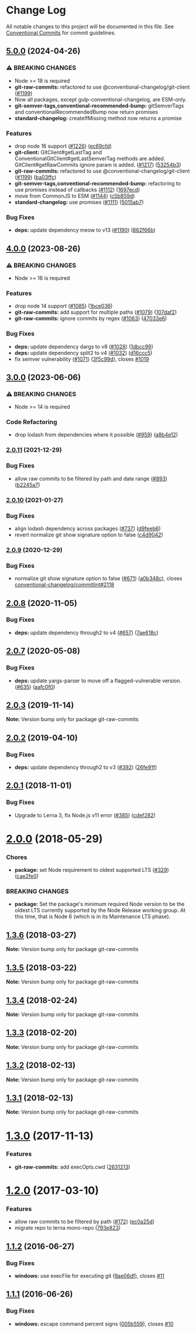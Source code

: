 # Change Log

All notable changes to this project will be documented in this file.
See [Conventional Commits](https://conventionalcommits.org) for commit guidelines.

## [5.0.0](https://github.com/conventional-changelog/conventional-changelog/compare/git-raw-commits-v4.0.0...git-raw-commits-v5.0.0) (2024-04-26)


### ⚠ BREAKING CHANGES

* Node >= 18 is required
* **git-raw-commits:** refactored to use @conventional-changelog/git-client ([#1199](https://github.com/conventional-changelog/conventional-changelog/issues/1199))
* Now all packages, except gulp-conventional-changelog, are ESM-only.
* **git-semver-tags,conventional-recommended-bump:** gitSemverTags and conventionalRecommendedBump now return promises
* **standard-changelog:** createIfMissing method now returns a promise

### Features

* drop node 16 support ([#1226](https://github.com/conventional-changelog/conventional-changelog/issues/1226)) ([ec69cfd](https://github.com/conventional-changelog/conventional-changelog/commit/ec69cfdf0040f73ec0eadc4779c37874e71f3dff))
* **git-client:** GitClient#getLastTag and ConventionalGitClient#getLastSemverTag methods are added. GitClient#getRawCommits ignore param is added. ([#1217](https://github.com/conventional-changelog/conventional-changelog/issues/1217)) ([53254b3](https://github.com/conventional-changelog/conventional-changelog/commit/53254b3e14258e1f6779a2b4462199dda630f96e))
* **git-raw-commits:** refactored to use @conventional-changelog/git-client ([#1199](https://github.com/conventional-changelog/conventional-changelog/issues/1199)) ([ba03ffc](https://github.com/conventional-changelog/conventional-changelog/commit/ba03ffc3c05e794db48b18a508f296d4d662a5d9))
* **git-semver-tags,conventional-recommended-bump:** refactoring to use promises instead of callbacks ([#1112](https://github.com/conventional-changelog/conventional-changelog/issues/1112)) ([1697ecd](https://github.com/conventional-changelog/conventional-changelog/commit/1697ecdf4c2329732e612cc1bd3323e84f046f3a))
* move from CommonJS to ESM ([#1144](https://github.com/conventional-changelog/conventional-changelog/issues/1144)) ([c5b859d](https://github.com/conventional-changelog/conventional-changelog/commit/c5b859d201e124822002eb54574f003f074216e2))
* **standard-changelog:** use promises ([#1111](https://github.com/conventional-changelog/conventional-changelog/issues/1111)) ([5015ab7](https://github.com/conventional-changelog/conventional-changelog/commit/5015ab71de7a3db9cbcbbabd0cc25502f1cd0109))


### Bug Fixes

* **deps:** update dependency meow to v13 ([#1190](https://github.com/conventional-changelog/conventional-changelog/issues/1190)) ([862f66b](https://github.com/conventional-changelog/conventional-changelog/commit/862f66ba99989af2d44a524b11bc3a873426b00b))

## [4.0.0](https://github.com/conventional-changelog/conventional-changelog/compare/git-raw-commits-v3.0.0...git-raw-commits-v4.0.0) (2023-08-26)


### ⚠ BREAKING CHANGES

* Node >= 16 is required

### Features

* drop node 14 support ([#1085](https://github.com/conventional-changelog/conventional-changelog/issues/1085)) ([1bce036](https://github.com/conventional-changelog/conventional-changelog/commit/1bce0362dbb624a869eb01fd7724ab7f81d337e6))
* **git-raw-commits:** add support for multiple paths ([#1079](https://github.com/conventional-changelog/conventional-changelog/issues/1079)) ([107daf2](https://github.com/conventional-changelog/conventional-changelog/commit/107daf24368b07301e1fd6611a8e7c3d7d7cd637))
* **git-raw-commits:** ignore commits by regex ([#1063](https://github.com/conventional-changelog/conventional-changelog/issues/1063)) ([47033e6](https://github.com/conventional-changelog/conventional-changelog/commit/47033e6edfea3705383bb075bc6a4bd417f9ed8c))


### Bug Fixes

* **deps:** update dependency dargs to v8 ([#1028](https://github.com/conventional-changelog/conventional-changelog/issues/1028)) ([1dbcc99](https://github.com/conventional-changelog/conventional-changelog/commit/1dbcc993ba0352b140fcf7074c1ee4078298ea5f))
* **deps:** update dependency split2 to v4 ([#1032](https://github.com/conventional-changelog/conventional-changelog/issues/1032)) ([d16ccc5](https://github.com/conventional-changelog/conventional-changelog/commit/d16ccc5df75f2c728417d20324b6eb6e746633ab))
* fix semver vulnerability ([#1071](https://github.com/conventional-changelog/conventional-changelog/issues/1071)) ([3f5c99d](https://github.com/conventional-changelog/conventional-changelog/commit/3f5c99d503ea1bf01df679f4180c39516e190b21)), closes [#1019](https://github.com/conventional-changelog/conventional-changelog/issues/1019)

## [3.0.0](https://github.com/conventional-changelog/conventional-changelog/compare/git-raw-commits-v2.0.11...git-raw-commits-v3.0.0) (2023-06-06)


### ⚠ BREAKING CHANGES

* Node >= 14 is required

### Code Refactoring

* drop lodash from dependencies where it possible ([#959](https://github.com/conventional-changelog/conventional-changelog/issues/959)) ([a8b4e12](https://github.com/conventional-changelog/conventional-changelog/commit/a8b4e12883021231befc6bdfeb95a9b50637f361))

### [2.0.11](https://github.com/conventional-changelog/conventional-changelog/compare/git-raw-commits-v2.0.10...git-raw-commits-v2.0.11) (2021-12-29)


### Bug Fixes

* allow raw commits to be filtered by path and date range ([#893](https://github.com/conventional-changelog/conventional-changelog/issues/893)) ([b2245a7](https://github.com/conventional-changelog/conventional-changelog/commit/b2245a766c70d280380abbbe85c4894eee04fdd0))

### [2.0.10](https://www.github.com/conventional-changelog/conventional-changelog/compare/v2.0.9...v2.0.10) (2021-01-27)


### Bug Fixes

* align lodash dependency across packages ([#737](https://www.github.com/conventional-changelog/conventional-changelog/issues/737)) ([d9feeb6](https://www.github.com/conventional-changelog/conventional-changelog/commit/d9feeb605de28c00ef55b5c8e229efd1289dd6e8))
* revert normalize git show signature option to false ([c4d9042](https://www.github.com/conventional-changelog/conventional-changelog/commit/c4d9042ae83aa2c823dca181dd72e5a8b3163c1e))

### [2.0.9](https://www.github.com/conventional-changelog/conventional-changelog/compare/git-raw-commits@2.0.8...v2.0.9) (2020-12-29)


### Bug Fixes

* normalize git show signature option to false ([#671](https://www.github.com/conventional-changelog/conventional-changelog/issues/671)) ([a0b348c](https://www.github.com/conventional-changelog/conventional-changelog/commit/a0b348c7a74ba49bb07053ed1d25c2053a7c3b1a)), closes [conventional-changelog/commitlint#2118](https://www.github.com/conventional-changelog/commitlint/issues/2118)

## [2.0.8](https://github.com/conventional-changelog/conventional-changelog/compare/git-raw-commits@2.0.7...git-raw-commits@2.0.8) (2020-11-05)


### Bug Fixes

* **deps:** update dependency through2 to v4 ([#657](https://github.com/conventional-changelog/conventional-changelog/issues/657)) ([7ae618c](https://github.com/conventional-changelog/conventional-changelog/commit/7ae618c81491841e5b1d796d3933aac0c54bc312))





## [2.0.7](https://github.com/conventional-changelog/conventional-changelog/compare/git-raw-commits@2.0.3...git-raw-commits@2.0.7) (2020-05-08)


### Bug Fixes

* **deps:** update yargs-parser to move off a flagged-vulnerable version. ([#635](https://github.com/conventional-changelog/conventional-changelog/issues/635)) ([aafc0f0](https://github.com/conventional-changelog/conventional-changelog/commit/aafc0f00412c3e4b23b8418300e5a570a48fe24d))





## [2.0.3](https://github.com/conventional-changelog/conventional-changelog/compare/git-raw-commits@2.0.2...git-raw-commits@2.0.3) (2019-11-14)

**Note:** Version bump only for package git-raw-commits





## [2.0.2](https://github.com/conventional-changelog/conventional-changelog/compare/git-raw-commits@2.0.1...git-raw-commits@2.0.2) (2019-04-10)


### Bug Fixes

* **deps:** update dependency through2 to v3 ([#392](https://github.com/conventional-changelog/conventional-changelog/issues/392)) ([26fe91f](https://github.com/conventional-changelog/conventional-changelog/commit/26fe91f))





## [2.0.1](https://github.com/conventional-changelog/conventional-changelog/compare/git-raw-commits@2.0.0...git-raw-commits@2.0.1) (2018-11-01)


### Bug Fixes

* Upgrade to Lerna 3, fix Node.js v11 error ([#385](https://github.com/conventional-changelog/conventional-changelog/issues/385)) ([cdef282](https://github.com/conventional-changelog/conventional-changelog/commit/cdef282))





<a name="2.0.0"></a>
# [2.0.0](https://github.com/conventional-changelog/conventional-changelog/compare/git-raw-commits@1.3.6...git-raw-commits@2.0.0) (2018-05-29)


### Chores

* **package:** set Node requirement to oldest supported LTS ([#329](https://github.com/conventional-changelog/conventional-changelog/issues/329)) ([cae2fe0](https://github.com/conventional-changelog/conventional-changelog/commit/cae2fe0))


### BREAKING CHANGES

* **package:** Set the package's minimum required Node version to be the oldest LTS
currently supported by the Node Release working group. At this time,
that is Node 6 (which is in its Maintenance LTS phase).




<a name="1.3.6"></a>
## [1.3.6](https://github.com/conventional-changelog/conventional-changelog/compare/git-raw-commits@1.3.5...git-raw-commits@1.3.6) (2018-03-27)




**Note:** Version bump only for package git-raw-commits

<a name="1.3.5"></a>
## [1.3.5](https://github.com/conventional-changelog/conventional-changelog/compare/git-raw-commits@1.3.4...git-raw-commits@1.3.5) (2018-03-22)




**Note:** Version bump only for package git-raw-commits

<a name="1.3.4"></a>
## [1.3.4](https://github.com/conventional-changelog/conventional-changelog/compare/git-raw-commits@1.3.3...git-raw-commits@1.3.4) (2018-02-24)




**Note:** Version bump only for package git-raw-commits

<a name="1.3.3"></a>
## [1.3.3](https://github.com/conventional-changelog/conventional-changelog/compare/git-raw-commits@1.3.2...git-raw-commits@1.3.3) (2018-02-20)




**Note:** Version bump only for package git-raw-commits

<a name="1.3.2"></a>
## [1.3.2](https://github.com/conventional-changelog/git-raw-commits/compare/git-raw-commits@1.3.1...git-raw-commits@1.3.2) (2018-02-13)




**Note:** Version bump only for package git-raw-commits

<a name="1.3.1"></a>
## [1.3.1](https://github.com/conventional-changelog/git-raw-commits/compare/git-raw-commits@1.3.0...git-raw-commits@1.3.1) (2018-02-13)




**Note:** Version bump only for package git-raw-commits

<a name="1.3.0"></a>
# [1.3.0](https://github.com/conventional-changelog/git-raw-commits/compare/git-raw-commits@1.2.0...git-raw-commits@1.3.0) (2017-11-13)


### Features

* **git-raw-commits:** add execOpts.cwd ([2631213](https://github.com/conventional-changelog/git-raw-commits/commit/2631213))




<a name="1.2.0"></a>
# [1.2.0](https://github.com/conventional-changelog/conventional-changelog/compare/git-raw-commits@1.1.2...v1.2.0) (2017-03-10)


### Features

* allow raw commits to be filtered by path ([#172](https://github.com/conventional-changelog/conventional-changelog/issues/172)) ([ec0a25d](https://github.com/conventional-changelog/conventional-changelog/commit/ec0a25d))
* migrate repo to lerna mono-repo ([793e823](https://github.com/conventional-changelog/conventional-changelog/commit/793e823))

<a name="1.1.2"></a>
## [1.1.2](https://github.com/conventional-changelog/git-raw-commits/compare/v1.1.1...v1.1.2) (2016-06-27)


### Bug Fixes

* **windows:** use execFile for executing git ([9ae06df](https://github.com/conventional-changelog/git-raw-commits/commit/9ae06df)), closes [#11](https://github.com/conventional-changelog/git-raw-commits/issues/11)



<a name="1.1.1"></a>
## [1.1.1](https://github.com/conventional-changelog/git-raw-commits/compare/v1.1.0...v1.1.1) (2016-06-26)


### Bug Fixes

* **windows:** escape command percent signs ([005b559](https://github.com/conventional-changelog/git-raw-commits/commit/005b559)), closes [#10](https://github.com/conventional-changelog/git-raw-commits/issues/10)
